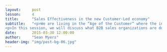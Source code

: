 ```yaml
---
layout:     post
lesson:		4
title:      "Sales Effectiveness in the new Customer-Led economy"
subtitle:   "<p>We are living in the “Age of the Customer” where the internet and mobility has given buyers control of the purchasing process.  We see this in our personal lives, where we make more online than in-store purchases, and where we access the internet more on our phones than on PC’s.  We see this in the B2B world as well as prospects and customers are in control of the selection and buying process. A recent Acuity Group report found that only 12% of B2B buyers want to meet with a Sales Person when making a buying decision. Is this the end of the Sales Person?  Quite the contrary.</p>
<p>In this session, we will discuss what B2B sales organizations are doing to take advantage of this major market shift.</p>"
date:       2015-03-30 12:00:00
author:     "Sean Myers"
header-img: "img/post-bg-06.jpg"
---
```

